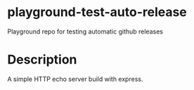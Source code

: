 # playground-test-auto-release
Playground repo for testing automatic github releases

# Description
A simple HTTP echo server build with express.